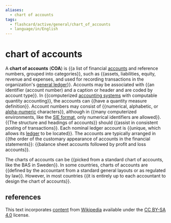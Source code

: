 ```yaml
---
aliases:
  - chart of accounts
tags:
  - flashcard/active/general/chart_of_accounts
  - language/in/English
---
```


# chart of accounts

A __chart of accounts__ (__COA__) is {{a list of financial [accounts](account%20(bookkeeping).md) and reference numbers, grouped into categories}}, such as {{assets, liabilities, equity, revenue and expenses, and used for recording transactions in the organization's [general ledger](general%20ledger.md)}}. Accounts may be associated with {{an identifier (account number) and a caption or header and are coded by account type}}. In {{computerized [accounting systems](accounting%20software.md) with computable quantity accounting}}, the accounts can {{have a quantity measure definition}}. Account numbers may consist of {{numerical, alphabetic, or [alpha-numeric](alphanumericals.md) characters}}, although in {{many computerized environments, like the [SIE format](SIE%20(file%20format).md), only numerical identifiers are allowed}}. {{The structure and headings of accounts}} should {{assist in consistent posting of transactions}}. Each nominal ledger account is {{unique, which allows its [ledger](ledger.md) to be located}}. The accounts are typically arranged in {{the order of the customary appearance of accounts in the financial statements}}: {{balance sheet accounts followed by profit and loss accounts}}. <!--SR:!2024-12-11,64,310!2024-10-24,26,250!2024-12-11,64,310!2024-12-12,65,310!2024-12-15,66,310!2024-12-17,68,310!2024-11-03,34,270!2024-11-15,43,290!2024-11-30,53,310!2024-11-27,50,310!2024-12-16,67,310!2024-11-13,43,290-->

The charts of accounts can be {{picked from a standard chart of accounts, like the BAS in Sweden}}. In some countries, charts of accounts are {{defined by the accountant from a standard general layouts or as regulated by law}}. However, in most countries {{it is entirely up to each accountant to design the chart of accounts}}. <!--SR:!2024-12-13,66,310!2024-12-09,62,310!2024-11-19,42,290-->

## references

This text incorporates [content](https://en.wikipedia.org/wiki/chart_of_accounts) from [Wikipedia](Wikipedia.md) available under the [CC BY-SA 4.0](https://creativecommons.org/licenses/by-sa/4.0/) license.
